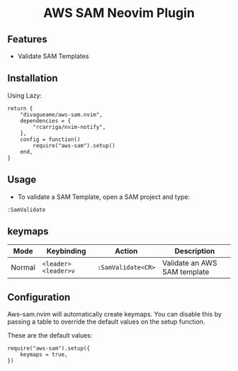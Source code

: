 <p align="center">
  <h1 align="center">AWS SAM Neovim Plugin</h1>
</p>

## Features

- Validate SAM Templates

## Installation

Using Lazy:

```
return {
	"divagueame/aws-sam.nvim",
	dependencies = {
		"rcarriga/nvim-notify",
	},
	config = function()
		require("aws-sam").setup()
	end,
}
```

## Usage

- To validate a SAM Template, open a SAM project and type:

```
:SamValidate
```
## keymaps

| Mode   | Keybinding          | Action             | Description                  |
| ------ | ------------------- | ------------------ | ---------------------------- |
| Normal | `<leader><leader>v` | `:SamValidate<CR>` | Validate an AWS SAM template |


## Configuration

Aws-sam.nvim will automatically create keymaps. You can disable this by passing a table to override the default values on the setup function.

These are the default values:

```
require("aws-sam").setup({
    keymaps = true,
})
```



